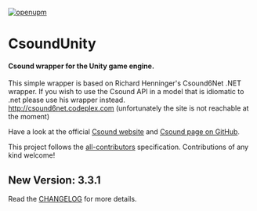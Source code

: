 [![openupm](https://img.shields.io/npm/v/com.csound.csoundunity?label=openupm&registry_uri=https://package.openupm.com)](https://openupm.com/packages/com.csound.csoundunity/)

# CsoundUnity #
#### Csound wrapper for the Unity game engine.

This simple wrapper is based on Richard Henninger's Csound6Net .NET wrapper. 
If you wish to use the Csound API in a model that is idiomatic to .net please use his wrapper instead.  
http://csound6net.codeplex.com (unfortunately the site is not reachable at the moment)
  
  
Have a look at the official [Csound website](https://csound.com/) and [Csound page on GitHub](https://github.com/csound).

This project follows the [all-contributors](https://github.com/all-contributors/all-contributors) specification. Contributions of any kind welcome!

## New Version: 3.3.1 ##

Read the [CHANGELOG](https://github.com/rorywalsh/CsoundUnity/blob/master/CHANGELOG.md) for more details.  
